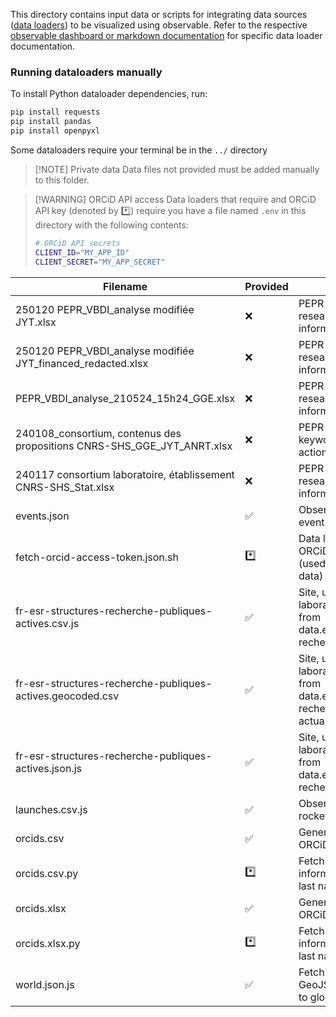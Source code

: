 This directory contains input data or scripts for integrating data sources
([data loaders](https://observablehq.com/framework/data-loaders)) to be visualized using
observable. Refer to the respective [observable dashboard or markdown documentation](../)
for specific data loader documentation.

### Running dataloaders manually
To install Python dataloader dependencies, run:
```bash
pip install requests
pip install pandas
pip install openpyxl
```

Some dataloaders require your terminal be in the `../` directory

> [!NOTE] Private data
> Data files not provided must be added manually to this folder.

> [!WARNING] ORCiD API access
> Data loaders that require and ORCiD API key (denoted by :asterisk:) require you have a
> file named `.env` in this directory with the following contents:
> ```bash
> # ORCiD API secrets
> CLIENT_ID="MY_APP_ID"
> CLIENT_SECRET="MY_APP_SECRET"
> ```

| Filename                                                                | Provided           | Description                                                                                                             |
| ----------------------------------------------------------------------- | ------------------ | ----------------------------------------------------------------------------------------------------------------------- |
| 250120 PEPR_VBDI_analyse modifiée JYT.xlsx                              | :x:                | PEPR Phase 2 project, researcher, site information (latest)                                                             |
| 250120 PEPR_VBDI_analyse modifiée JYT_financed_redacted.xlsx            | :x:                | PEPR Phase 2 project, researcher, site information                                                                      |
| PEPR_VBDI_analyse_210524_15h24_GGE.xlsx                                 | :x:                | PEPR Phase 2 project, researcher, site information                                                                      |
| 240108_consortium, contenus des propositions CNRS-SHS_GGE_JYT_ANRT.xlsx | :x:                | PEPR Phase 1 keywords, project actions, and challenges                                                                  |
| 240117 consortium laboratoire, établissement CNRS-SHS_Stat.xlsx         | :x:                | PEPR Phase 1 project, researcher, site information                                                                      |
| events.json                                                             | :white_check_mark: | Observable example event data                                                                                           |
| fetch-orcid-access-token.json.sh                                        | :asterisk:         | Data loader for creating ORCiD access token (used to retrive ORCiD data)                                                |
| fr-esr-structures-recherche-publiques-actives.csv.js                    | :white_check_mark: | Site, university, and/or laboratory information from data.enseignementsup-recherche.gouv.fr                             |
| fr-esr-structures-recherche-publiques-actives.geocoded.csv              | :white_check_mark: | Site, university, and/or laboratory information from data.enseignementsup-recherche.gouv.fr (not actually a dataloader) |
| fr-esr-structures-recherche-publiques-actives.json.js                   | :white_check_mark: | Site, university, and/or laboratory information from data.enseignementsup-recherche.gouv.fr                             |
| launches.csv.js                                                         | :white_check_mark: | Observable example rocket launch data                                                                                   |
| orcids.csv                                                              | :white_check_mark: | General researcher ORCiD information                                                                                    |
| orcids.csv.py                                                           | :asterisk:         | Fetch researcher ORCiD information by first and last name                                                               |
| orcids.xlsx                                                             | :white_check_mark: | General researcher ORCiD information                                                                                    |
| orcids.xlsx.py                                                          | :asterisk:         | Fetch researcher ORCiD information by first and last name                                                               |
| world.json.js                                                           | :white_check_mark: | Fetch country geometry GeoJSON for projection to globe view                                                             |
